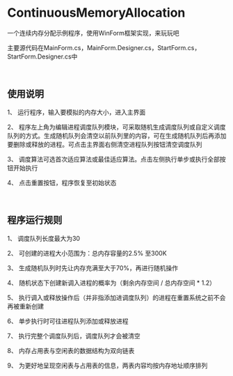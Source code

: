 # ContinuousMemoryAllocation
一个连续内存分配示例程序，使用WinForm框架实现，来玩玩吧

主要源代码在MainForm.cs，MainForm.Designer.cs，StartForm.cs，StartForm.Designer.cs中


<br/>

## 使用说明

1、  运行程序，输入要模拟的内存大小，进入主界面

2、  程序左上角为编辑进程调度队列模块，可采取随机生成调度队列或自定义调度队列的方式。生成随机队列会清空以前队列里的内容，可在生成随机队列后再添加要删除或释放的进程。可点击主界面右侧清空进程队列按钮清空调度队列

3、  调度算法可选首次适应算法或最佳适应算法。点击左侧执行单步或执行全部按钮开始执行

4、  点击重置按钮，程序恢复至初始状态

<br/>

## 程序运行规则

1、	调度队列长度最大为30

2、	可创建的进程大小范围为：总内存容量的2.5% 至300K

3、	生成随机队列时先让内存充满至大于70%，再进行随机操作

4、	随机状态下创建新调入进程的概率为（剩余内存空间 / 总内存空间 * 1.2）

5、	执行调入或释放操作后（并非指添加进调度队列）的进程在重置系统之前不会再被重新创建

6、	单步执行时可往进程队列添加或释放进程

7、	执行完整个调度队列后，调度队列才会被清空

8、	内存占用表与空闲表的数据结构为双向链表

9、	为更好地呈现空闲表与占用表的信息，两表内容均按内存地址顺序排列

